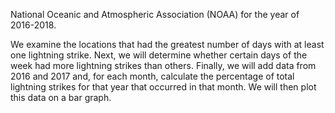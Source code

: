 National Oceanic and Atmospheric Association (NOAA) for the year of 2016-2018.



We examine the locations that had the greatest number of days with at least one lightning strike.
Next, we will determine whether certain days of the week had more lightning strikes than others.
Finally, we will add data from 2016 and 2017 and, for each month, calculate the percentage of total lightning strikes for that year that occurred in that month.
We will then plot this data on a bar graph.

